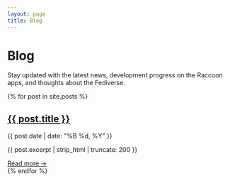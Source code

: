 ```yaml
---
layout: page
title: Blog
---
```


# Blog

Stay updated with the latest news, development progress on the Raccoon apps, and thoughts about the
Fediverse.

<div class="posts">
  {% for post in site.posts %}
    <article class="post">
      <h2><a href="{{ post.url }}">{{ post.title }}</a></h2>
      <time datetime="{{ post.date | date_to_xmlschema }}">{{ post.date | date: "%B %d, %Y" }}</time>
      <p>{{ post.excerpt | strip_html | truncate: 200 }}</p>
      <a href="{{ post.url }}">Read more →</a>
    </article>
  {% endfor %}
</div>
